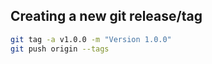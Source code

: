 ## Creating a new git release/tag

```bash
git tag -a v1.0.0 -m "Version 1.0.0"
git push origin --tags
```
